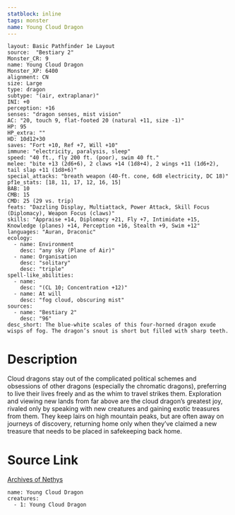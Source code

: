 ```yaml
---
statblock: inline
tags: monster
name: Young Cloud Dragon
---
```

```statblock
layout: Basic Pathfinder 1e Layout
source:  "Bestiary 2"
Monster_CR: 9
name: Young Cloud Dragon
Monster_XP: 6400
alignment: CN
size: Large
type: dragon
subtype: "(air, extraplanar)"
INI: +0
perception: +16
senses: "dragon senses, mist vision"
AC: "20, touch 9, flat-footed 20 (natural +11, size -1)"
HP: 95
HP_extra: ""
HD: 10d12+30
saves: "Fort +10, Ref +7, Will +10"
immune: "electricity, paralysis, sleep"
speed: "40 ft., fly 200 ft. (poor), swim 40 ft."
melee: "bite +13 (2d6+6), 2 claws +14 (1d8+4), 2 wings +11 (1d6+2), tail slap +11 (1d8+6)"
special_attacks: "breath weapon (40-ft. cone, 6d8 electricity, DC 18)"
pf1e_stats: [18, 11, 17, 12, 16, 15]
BAB: 10
CMB: 15
CMD: 25 (29 vs. trip)
feats: "Dazzling Display, Multiattack, Power Attack, Skill Focus (Diplomacy), Weapon Focus (claws)"
skills: "Appraise +14, Diplomacy +21, Fly +7, Intimidate +15, Knowledge (planes) +14, Perception +16, Stealth +9, Swim +12"
languages: "Auran, Draconic"
ecology:
  - name: Environment
    desc: "any sky (Plane of Air)"
  - name: Organisation
    desc: "solitary"
    desc: "triple"
spell-like_abilities:
  - name:
    desc: "(CL 10; Concentration +12)"
  - name: At will
    desc: "fog cloud, obscuring mist"
sources:
  - name: "Bestiary 2"
    desc: "96"
desc_short: The blue-white scales of this four-horned dragon exude wisps of fog. The dragon’s snout is short but filled with sharp teeth. 
```
# Description
Cloud dragons stay out of the complicated political schemes and obsessions of other dragons (especially the chromatic dragons), preferring to live their lives freely and as the whim to travel strikes them. Exploration and viewing new lands from far above are the cloud dragon’s greatest joy, rivaled only by speaking with new creatures and gaining exotic treasures from them. They keep lairs on high mountain peaks, but are often away on journeys of discovery, returning home only when they’ve claimed a new treasure that needs to be placed in safekeeping back home.
# Source Link
[Archives of Nethys](https://aonprd.com/MonsterDisplay.aspx?ItemName=Young%20Cloud%20Dragon)
```encounter-table
name: Young Cloud Dragon
creatures:
  - 1: Young Cloud Dragon
```
